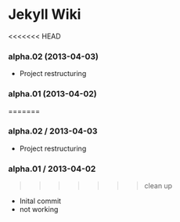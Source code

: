 # Jekyll Wiki

<<<<<<< HEAD
### alpha.02 (2013-04-03)

- Project restructuring

### alpha.01 (2013-04-02)
=======
### alpha.02 / 2013-04-03

- Project restructuring

### alpha.01 / 2013-04-02
>>>>>>> clean up

-  Inital commit
-  not working
